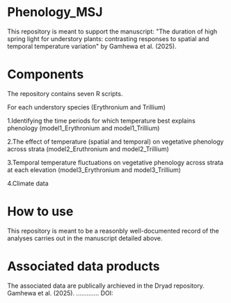 # Phenology_MSJ

This repository is meant to support the manuscript: "The duration of high spring light for understory plants: contrasting responses to spatial and temporal temperature variation" by Gamhewa et al. (2025).

# Components
The repository contains seven R scripts.

For each understory species (Erythronium and Trillium)

1.Identifying the time periods for which temperature best explains phenology (model1_Erythronium and model1_Trillium)

2.The effect of temperature (spatial and temporal) on vegetative phenology across strata (model2_Eruthronium and model2_Trillium)

3.Temporal temperature fluctuations on vegetative phenology across strata at each elevation (model3_Erythronium and model3_Trillium)

4.Climate data


# How to use

This repository is meant to be a reasonbly well-documented record of the analyses carries out in the manuscript detailed above.

# Associated data products

The associated data are publically archieved in the Dryad repository. Gamhewa et al. (2025). .............
DOI: 

